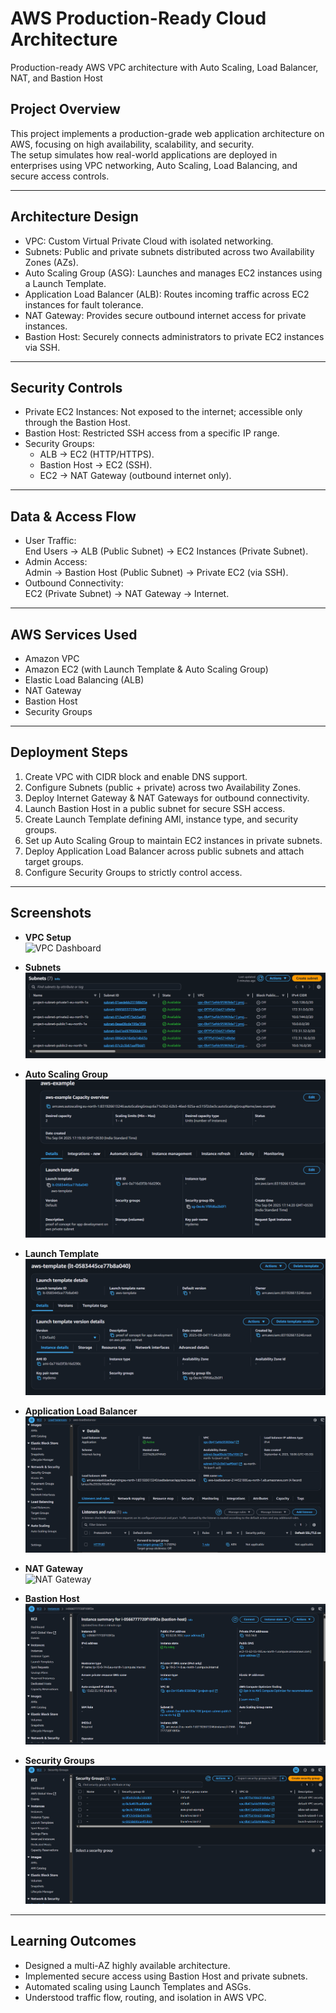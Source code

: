 # AWS Production-Ready Cloud Architecture 
Production-ready AWS VPC architecture with Auto Scaling, Load Balancer, NAT, and Bastion Host

## Project Overview
This project implements a production-grade web application architecture on AWS, focusing on high availability, scalability, and security.  
The setup simulates how real-world applications are deployed in enterprises using VPC networking, Auto Scaling, Load Balancing, and secure access controls.

---

## Architecture Design
- VPC: Custom Virtual Private Cloud with isolated networking.
- Subnets: Public and private subnets distributed across two Availability Zones (AZs).
- Auto Scaling Group (ASG): Launches and manages EC2 instances using a Launch Template.
- Application Load Balancer (ALB): Routes incoming traffic across EC2 instances for fault tolerance.
- NAT Gateway: Provides secure outbound internet access for private instances.
- Bastion Host: Securely connects administrators to private EC2 instances via SSH.

---

## Security Controls
- Private EC2 Instances: Not exposed to the internet; accessible only through the Bastion Host.  
- Bastion Host: Restricted SSH access from a specific IP range.  
- Security Groups:  
  - ALB → EC2 (HTTP/HTTPS).  
  - Bastion Host → EC2 (SSH).  
  - EC2 → NAT Gateway (outbound internet only).  

---

## Data & Access Flow
- User Traffic:  
  End Users → ALB (Public Subnet) → EC2 Instances (Private Subnet).  
- Admin Access:  
  Admin → Bastion Host (Public Subnet) → Private EC2 (via SSH).  
- Outbound Connectivity:  
  EC2 (Private Subnet) → NAT Gateway → Internet.  

---

## AWS Services Used
- Amazon VPC  
- Amazon EC2 (with Launch Template & Auto Scaling Group)  
- Elastic Load Balancing (ALB)  
- NAT Gateway  
- Bastion Host  
- Security Groups 
---

## Deployment Steps
1. Create VPC with CIDR block and enable DNS support.  
2. Configure Subnets (public + private) across two Availability Zones.  
3. Deploy Internet Gateway & NAT Gateways for outbound connectivity.  
4. Launch Bastion Host in a public subnet for secure SSH access.  
5. Create Launch Template defining AMI, instance type, and security groups.  
6. Set up Auto Scaling Group to maintain EC2 instances in private subnets.  
7. Deploy Application Load Balancer across public subnets and attach target groups.  
8. Configure Security Groups to strictly control access.  

---

## Screenshots

- **VPC Setup**  
  ![VPC Dashboard](./screenshots/vpc-dashboard.png)

- **Subnets**  
  ![Subnets](./screenshots/subnets.png)

- **Auto Scaling Group**  
  ![Auto Scaling Group](./screenshots/asg-ec2.png)

- **Launch Template**  
  ![Launch Template](./screenshots/launch-template.png)

- **Application Load Balancer**  
  ![ALB](./screenshots/alb.png)

- **NAT Gateway**  
  ![NAT Gateway](./screenshots/nat-gateway.png)

- **Bastion Host**  
  ![Bastion Host](./screenshots/bastion-ec2.png)

- **Security Groups**  
  ![Security Groups](./screenshots/security-groups.png)

---

## Learning Outcomes
- Designed a multi-AZ highly available architecture.  
- Implemented secure access using Bastion Host and private subnets.  
- Automated scaling using Launch Templates and ASGs.  
- Understood traffic flow, routing, and isolation in AWS VPC.  

